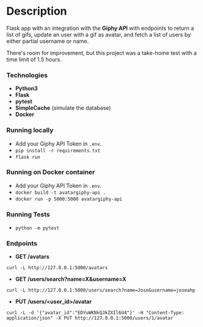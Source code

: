 # Description

Flask app with an integration with the **Giphy API** with endpoints to return a list of gifs, update an user with a gif as avatar, and fetch a list of users by either partial username or name.

There's room for improvement, but this project was a take-home test with a time limit of 1.5 hours.

### Technologies

- **Python3**
- **Flask**
- **pytest**
- **SimpleCache** (simulate the database)
- **Docker**

### Running locally

- Add your Giphy API Token in `.env`.
- `pip install -r requirements.txt`
- `flask run`

### Running on Docker container

- Add your Giphy API Token in `.env`.
- `docker build -t avatargiphy-api .`
- `docker run -p 5000:5000 avatargiphy-api`

### Running Tests

- `python -m pytest`

### Endpoints

- **GET /avatars**

`curl -L http://127.0.0.1:5000/avatars`

- **GET /users/search?name=X&username=X**

`curl -L http://127.0.0.1:5000/users/search?name=Jose&username=joseahp`

- **PUT /users/<user_id>/avatar**

`curl -L -d '{"avatar_id":"EDYuWKNkQJkZXIl6U4"}' -H "Content-Type: application/json" -X PUT http://127.0.0.1:5000/users/1/avatar`
